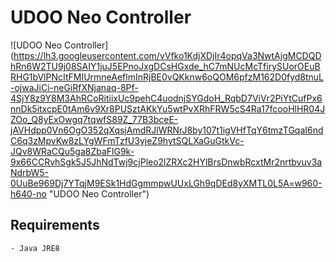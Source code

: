 UDOO Neo Controller
===================
![UDOO Neo Controller] (https://lh3.googleusercontent.com/vVfko1KdjXDjIr4opqVa3NwtAjgMCDQDhRn6W2TU9j08SAIY1juJ5EPnoJxgDCsHGxde_hC7mNUcMcTfirySUorOEuBRHG1bVlPNcItFMIUrmneAeflmInRjBE0vQKknw6oQOM6pfzM162D0fyd8tnuL-ojwaJiCi-neGiRfXNjanaq-8Pf-4SjY8z9Y8M3AhRCoRitiixUc9pehC4uodnjSYGdoH_RqbD7ViVr2PiYtCufPx6nnDk5itxcpE0tAm6v9Xr8PUSztAKkYu5wtPvXRhFRW5cS4Ra17fcooHlHR04JZOo_Q8yExOwgq7tqwfS89Z_77B3bceE-jAVHdpp0Vn6OgO352qXqsjAmdRJlWRNrJ8by107t1igVHfTqY6tmzTGqaI6ndC6q3zMpvKw8zLYgWFmTzfU3yjeZ9hytSQLXaGuGtkVc-JQv8WRaCQu5ga8ZbaFlG9k-9x66CCRvhSgk5J5JhNdTwj9cjPleo2lZRXc2HYlBrsDnwbRcxtMr2nrtbvuv3aNdrbW5-0UuBe969Dj7YTqjM9ESk1HdGgmmpwUUxLGh9qDEd8yXMTL0L5A=w960-h640-no "UDOO Neo Controller")

## Requirements
    - Java JRE8
    